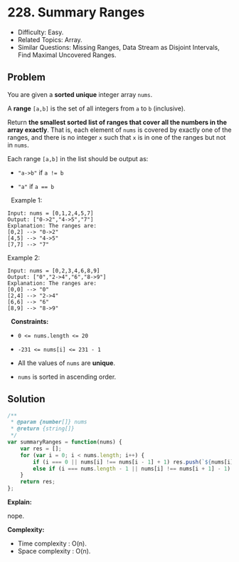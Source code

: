 # 228. Summary Ranges

- Difficulty: Easy.
- Related Topics: Array.
- Similar Questions: Missing Ranges, Data Stream as Disjoint Intervals, Find Maximal Uncovered Ranges.

## Problem

You are given a **sorted unique** integer array `nums`.

A **range** `[a,b]` is the set of all integers from `a` to `b` (inclusive).

Return **the **smallest sorted** list of ranges that **cover all the numbers in the array exactly****. That is, each element of `nums` is covered by exactly one of the ranges, and there is no integer `x` such that `x` is in one of the ranges but not in `nums`.

Each range `[a,b]` in the list should be output as:


	
- `"a->b"` if `a != b`
	
- `"a"` if `a == b`


 
Example 1:

```
Input: nums = [0,1,2,4,5,7]
Output: ["0->2","4->5","7"]
Explanation: The ranges are:
[0,2] --> "0->2"
[4,5] --> "4->5"
[7,7] --> "7"
```

Example 2:

```
Input: nums = [0,2,3,4,6,8,9]
Output: ["0","2->4","6","8->9"]
Explanation: The ranges are:
[0,0] --> "0"
[2,4] --> "2->4"
[6,6] --> "6"
[8,9] --> "8->9"
```

 
**Constraints:**


	
- `0 <= nums.length <= 20`
	
- `-231 <= nums[i] <= 231 - 1`
	
- All the values of `nums` are **unique**.
	
- `nums` is sorted in ascending order.



## Solution

```javascript
/**
 * @param {number[]} nums
 * @return {string[]}
 */
var summaryRanges = function(nums) {
    var res = [];
    for (var i = 0; i < nums.length; i++) {
        if (i === 0 || nums[i] !== nums[i - 1] + 1) res.push(`${nums[i]}`);
        else if (i === nums.length - 1 || nums[i] !== nums[i + 1] - 1) res[res.length - 1] += `->${nums[i]}`;
    }
    return res;
};
```

**Explain:**

nope.

**Complexity:**

* Time complexity : O(n).
* Space complexity : O(n).
